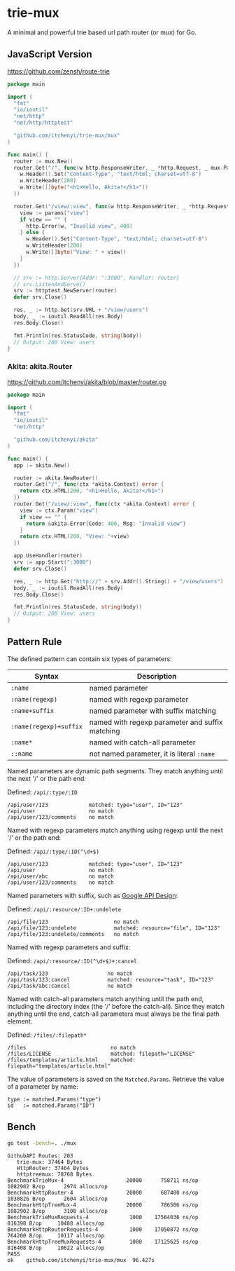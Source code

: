 # trie-mux

A minimal and powerful trie based url path router (or mux) for Go.

## JavaScript Version

https://github.com/zensh/route-trie

```go
package main

import (
  "fmt"
  "io/ioutil"
  "net/http"
  "net/http/httptest"

  "github.com/itchenyi/trie-mux/mux"
)

func main() {
  router := mux.New()
  router.Get("/", func(w http.ResponseWriter, _ *http.Request, _ mux.Params) {
    w.Header().Set("Content-Type", "text/html; charset=utf-8")
    w.WriteHeader(200)
    w.Write([]byte("<h1>Hello, Akita!</h1>"))
  })

  router.Get("/view/:view", func(w http.ResponseWriter, _ *http.Request, params mux.Params) {
    view := params["view"]
    if view == "" {
      http.Error(w, "Invalid view", 400)
    } else {
      w.Header().Set("Content-Type", "text/html; charset=utf-8")
      w.WriteHeader(200)
      w.Write([]byte("View: " + view))
    }
  })

  // srv := http.Server{Addr: ":3000", Handler: router}
  // srv.ListenAndServe()
  srv := httptest.NewServer(router)
  defer srv.Close()

  res, _ := http.Get(srv.URL + "/view/users")
  body, _ := ioutil.ReadAll(res.Body)
  res.Body.Close()

  fmt.Println(res.StatusCode, string(body))
  // Output: 200 View: users
}
```

### Akita: akita.Router

https://github.com/itchenyi/akita/blob/master/router.go

```go
package main

import (
  "fmt"
  "io/ioutil"
  "net/http"

  "github.com/itchenyi/akita"
)

func main() {
  app := akita.New()

  router := akita.NewRouter()
  router.Get("/", func(ctx *akita.Context) error {
    return ctx.HTML(200, "<h1>Hello, Akita!</h1>")
  })
  router.Get("/view/:view", func(ctx *akita.Context) error {
    view := ctx.Param("view")
    if view == "" {
      return &akita.Error{Code: 400, Msg: "Invalid view"}
    }
    return ctx.HTML(200, "View: "+view)
  })

  app.UseHandler(router)
  srv := app.Start(":3000")
  defer srv.Close()

  res, _ := http.Get("http://" + srv.Addr().String() + "/view/users")
  body, _ := ioutil.ReadAll(res.Body)
  res.Body.Close()

  fmt.Println(res.StatusCode, string(body))
  // Output: 200 View: users
}
```

## Pattern Rule

The defined pattern can contain six types of parameters:

| Syntax | Description |
|--------|------|
| `:name` | named parameter |
| `:name(regexp)` | named with regexp parameter |
| `:name+suffix` | named parameter with suffix matching |
| `:name(regexp)+suffix` | named with regexp parameter and suffix matching |
| `:name*` | named with catch-all parameter |
| `::name` | not named parameter, it is literal `:name` |

Named parameters are dynamic path segments. They match anything until the next '/' or the path end:

Defined: `/api/:type/:ID`
```
/api/user/123             matched: type="user", ID="123"
/api/user                 no match
/api/user/123/comments    no match
```

Named with regexp parameters match anything using regexp until the next '/' or the path end:

Defined: `/api/:type/:ID(^\d+$)`
```
/api/user/123             matched: type="user", ID="123"
/api/user                 no match
/api/user/abc             no match
/api/user/123/comments    no match
```

Named parameters with suffix, such as [Google API Design](https://cloud.google.com/apis/design/custom_methods):

Defined: `/api/:resource/:ID+:undelete`
```
/api/file/123                     no match
/api/file/123:undelete            matched: resource="file", ID="123"
/api/file/123:undelete/comments   no match
```

Named with regexp parameters and suffix:

Defined: `/api/:resource/:ID(^\d+$)+:cancel`
```
/api/task/123                   no match
/api/task/123:cancel            matched: resource="task", ID="123"
/api/task/abc:cancel            no match
```

Named with catch-all parameters match anything until the path end, including the directory index (the '/' before the catch-all). Since they match anything until the end, catch-all parameters must always be the final path element.

Defined: `/files/:filepath*`
```
/files                           no match
/files/LICENSE                   matched: filepath="LICENSE"
/files/templates/article.html    matched: filepath="templates/article.html"
```

The value of parameters is saved on the `Matched.Params`. Retrieve the value of a parameter by name:
```
type := matched.Params("type")
id   := matched.Params("ID")
```

## Bench

```bash
go test -bench=. ./mux
```

```
GithubAPI Routes: 203
   trie-mux: 37464 Bytes
   HttpRouter: 37464 Bytes
   httptreemux: 78768 Bytes
BenchmarkTrieMux-4                    20000      758711 ns/op   1082902 B/op      2974 allocs/op
BenchmarkHttpRouter-4                 20000      687400 ns/op   1030826 B/op      2604 allocs/op
BenchmarkHttpTreeMux-4                20000      786506 ns/op   1082902 B/op      3108 allocs/op
BenchmarkTrieMuxRequests-4             1000    17564036 ns/op    816398 B/op     10488 allocs/op
BenchmarkHttpRouterRequests-4          1000    17050872 ns/op    764200 B/op     10117 allocs/op
BenchmarkHttpTreeMuxRequests-4         1000    17125625 ns/op    816408 B/op     10622 allocs/op
PASS
ok    github.com/itchenyi/trie-mux/mux  96.427s
```

